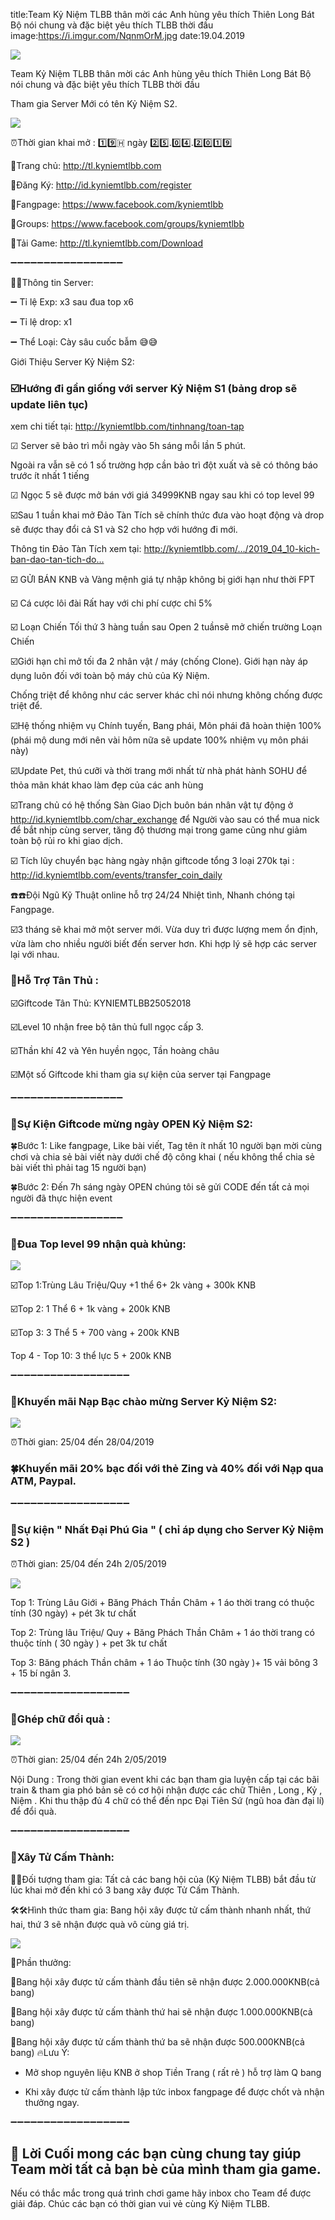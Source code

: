 title:Team Kỷ Niệm TLBB thân mời các Anh hùng yêu thích Thiên Long Bát Bộ nói chung và đặc biệt yêu thích TLBB thời đầu
image:https://i.imgur.com/NqnmOrM.jpg
date:19.04.2019

![](https://i.imgur.com/NqnmOrM.jpg)

Team Kỷ Niệm TLBB thân mời các Anh hùng yêu thích Thiên Long Bát Bộ nói chung và đặc biệt yêu thích TLBB thời đầu 

Tham gia Server Mới có tên Kỷ Niệm S2.

![](https://i.imgur.com/uRbQeHc.png)

⏰Thời gian khai mở : 1️⃣9️⃣🇭 ngày 2️⃣5️⃣.0️⃣4️⃣.2️⃣0️⃣1️⃣9️⃣

🔰Trang chủ: http://tl.kyniemtlbb.com

🔰Đăng Ký: http://id.kyniemtlbb.com/register

🔰Fangpage: https://www.facebook.com/kyniemtlbb

🔰Groups: https://www.facebook.com/groups/kyniemtlbb

🔰Tải Game: http://tl.kyniemtlbb.com/Download

➖➖➖➖➖➖➖➖➖➖➖➖➖➖➖➖➖

📣📣Thông tin Server:

➖ Tỉ lệ Exp: x3 sau đua top x6

➖ Tỉ lệ drop: x1

➖ Thể Loại: Cày sâu cuốc bẫm 😅😅

Giới Thiệu Server Kỷ Niệm S2:

### ☑️Hướng đi gần giống với server Kỷ Niệm S1 (bảng drop sẽ update liên tục) 

xem chi tiết tại: http://kyniemtlbb.com/tinhnang/toan-tap

☑ Server sẽ bảo trì mỗi ngày vào 5h sáng mỗi lần 5 phút.

Ngoài ra vẫn sẽ có 1 số trường hợp cần bảo trì đột xuất và sẽ có thông báo trước ít nhất 1 tiếng

☑ Ngọc 5 sẽ được mở bán với giá 34999KNB ngay sau khi có top level 99

☑️Sau 1 tuần khai mở Đảo Tàn Tích sẽ chính thức đưa vào hoạt động và drop sẽ được thay đổi cả S1 và S2 cho hợp với hướng đi mới.

Thông tin Đảo Tàn Tích xem tại: http://kyniemtlbb.com/…/2019_04_10-kich-ban-dao-tan-tich-do…

☑️ GỬI BÁN KNB và Vàng mệnh giá tự nhập không bị giới hạn như thời FPT

☑️ Cá cược lôi đài Rất hay với chi phí cược chỉ 5%

️☑️ Loạn Chiến Tối thứ 3 hàng tuần sau Open 2 tuầnsẽ mở chiến trường Loạn Chiến

☑️Giới hạn chỉ mở tối đa 2 nhân vật / máy (chống Clone). Giới hạn này áp dụng luôn đối với toàn bộ máy chủ của Kỷ Niệm. 

Chống triệt để không như các server khác chỉ nói nhưng không chống được triệt để.

☑️Hệ thống nhiệm vụ Chính tuyến, Bang phái, Môn phái đã hoàn thiện 100% (phái mộ dung mới nên vài hôm nữa sẽ update 100% nhiệm vụ môn phái này)

☑️Update Pet, thú cưỡi và thời trang mới nhất từ nhà phát hành SOHU để thỏa mãn khát khao làm đẹp của các anh hùng

☑️Trang chủ có hệ thống Sàn Giao Dịch buôn bán nhân vật tự động ở http://id.kyniemtlbb.com/char_exchange để Người vào sau có thể mua nick để bắt nhịp cùng server, tăng độ thương mại trong game cũng như giảm toàn bộ rủi ro khi giao dịch.

️☑️ Tích lũy chuyển bạc hàng ngày nhận giftcode tổng 3 loại 270k tại : http://id.kyniemtlbb.com/events/transfer_coin_daily

☎️☎️Đội Ngũ Kỹ Thuật online hỗ trợ 24/24 Nhiệt tình, Nhanh chóng tại Fangpage.

☑️3 tháng sẽ khai mở một server mới. Vừa duy trì được lượng mem ổn định, vừa làm cho nhiều người biết đến server hơn. Khi hợp lý sẽ hợp các server lại với nhau.

### 🎁Hỗ Trợ Tân Thủ :

☑️Giftcode Tân Thủ: KYNIEMTLBB25052018

☑️Level 10 nhận free bộ tân thủ full ngọc cấp 3.

☑️Thần khí 42 và Yên huyền ngọc, Tần hoàng châu

☑️Một số Giftcode khi tham gia sự kiện của server tại Fangpage

➖➖➖➖➖➖➖➖➖➖➖➖➖➖➖➖➖

### 🎁Sự Kiện Giftcode mừng ngày OPEN Kỷ Niệm S2:

🍀Bước 1: Like fangpage, Like bài viết, Tag tên ít nhất 10 người bạn mời cùng chơi và chia sẻ bài viết này dưới chế độ công khai ( nếu không thể chia sẻ bài viết thì phải tag 15 người bạn)

🍀Bước 2: Đến 7h sáng ngày OPEN chúng tôi sẽ gửi CODE đến tất cả mọi người đã thực hiện event

➖➖➖➖➖➖➖➖➖➖➖➖➖➖➖➖➖

### 🎁Đua Top level 99 nhận quà khủng:

![](https://i.imgur.com/U0DEf1f.png)

☑️Top 1:Trùng Lâu Triệu/Quy +1 thể 6+ 2k vàng + 300k KNB

☑️Top 2: 1 Thể 6 + 1k vàng + 200k KNB

☑️Top 3: 3 Thể 5 + 700 vàng + 200k KNB

Top 4 - Top 10: 3 thể lực 5 + 200k KNB

➖➖➖➖➖➖➖➖➖➖➖➖➖➖➖➖➖➖
### 🎁Khuyến mãi Nạp Bạc chào mừng Server Kỷ Niệm S2:

![](https://i.imgur.com/uRbQeHc.png)


⏰Thời gian: 25/04 đến 28/04/2019

### 🍀Khuyến mãi 20% bạc đối với thẻ Zing và 40% đối với Nạp qua ATM, Paypal.

➖➖➖➖➖➖➖➖➖➖➖➖➖➖➖➖➖➖

### 🎁Sự kiện " Nhất Đại Phú Gia " ( chỉ áp dụng cho Server Kỷ Niệm S2 )

⏰Thời gian: 25/04 đến 24h 2/05/2019

![](https://i.imgur.com/U0DEf1f.png)

Top 1: Trùng Lâu Giới + Băng Phách Thần Châm + 1 áo thời trang có thuộc tính (30 ngày) + pét 3k tư chất

Top 2: Trùng lâu Triệu/ Quy + Băng Phách Thần Châm + 1 áo thời trang có thuộc tính ( 30 ngày ) + pet 3k tư chất

Top 3: Băng phách Thần châm + 1 áo Thuộc tính (30 ngày )+ 15 vải bông 3 + 15 bí ngân 3.

➖➖➖➖➖➖➖➖➖➖➖➖➖➖➖➖➖➖

### 🎁Ghép chữ đổi quà :

![](https://i.imgur.com/uRbQeHc.png)


⏰Thời gian: 25/04 đến 24h 2/05/2019

Nội Dung : Trong thời gian event khi các bạn tham gia luyện cấp tại các bãi train & tham gia phó bản sẽ có cơ hội nhận được các chữ Thiên , Long , Kỷ , Niệm . Khi thu thập đủ 4 chữ có thể đến npc Đại Tiên Sứ (ngũ hoa đàn đại lí) để đổi quà.

➖➖➖➖➖➖➖➖➖➖➖➖➖➖➖➖➖➖

### 🎁Xây Tử Cấm Thành:

📌📌Đối tượng tham gia: Tất cả các bang hội của (Kỷ Niệm TLBB) bắt đầu từ lúc khai mở đến khi có 3 bang xây được Tử Cấm Thành.

🛠🛠Hình thức tham gia: Bang hội xây được tử cấm thành nhanh nhất, thứ hai, thứ 3 sẽ nhận được quà vô cùng giá trị.

![](https://i.imgur.com/U0DEf1f.png)

🔮Phần thưởng:

🎁Bang hội xây được tử cấm thành đầu tiên sẽ nhận được 2.000.000KNB(cả bang)

🎁Bang hội xây được tử cấm thành thứ hai sẽ nhận được 1.000.000KNB(cả bang)

🎁Bang hội xây được tử cấm thành thứ ba sẽ nhận được 500.000KNB(cả bang)
🔥Lưu Ý: 
- Mở shop nguyên liệu KNB ở shop Tiền Trang ( rất rẻ ) hỗ trợ làm Q bang

- Khi xây được tử cấm thành lập tức inbox fangpage để được chốt và nhận thưởng ngay.

➖➖➖➖➖➖➖➖➖➖➖➖➖➖➖➖➖➖

## 🛑 Lời Cuối mong các bạn cùng chung tay giúp Team mời tất cả bạn bè của mình tham gia game. 

Nếu có thắc mắc trong quá trình chơi game hãy inbox cho Team để được giải đáp. Chúc các bạn có thời gian vui vẻ cùng Kỷ Niệm TLBB.
